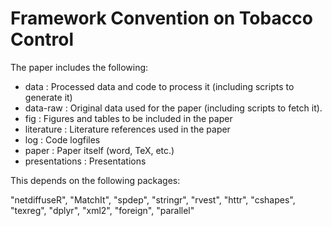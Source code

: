 # Framework Convention on Tobacco Control

The paper includes the following:

* data          : Processed data and code to process it (including scripts to generate it)
* data-raw      : Original data used for the paper (including scripts to fetch it). 
* fig           : Figures and tables to be included in the paper
* literature    : Literature references used in the paper
* log           : Code logfiles
* paper         : Paper itself (word, TeX, etc.)
* presentations : Presentations

This depends on the following packages:

"netdiffuseR", "MatchIt", "spdep", "stringr", "rvest", "httr", "cshapes", "texreg",
"dplyr", "xml2", "foreign", "parallel"